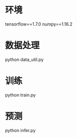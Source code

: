 # 环境
tensorflow==1.7.0
numpy==1.16.2

# 数据处理
python data_util.py

# 训练
python train.py

# 预测
python infer.py

